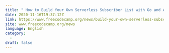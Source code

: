 ```yaml
---
title: " How to Build Your Own Serverless Subscriber List with Go and AWS "
date: 2020-11-16T19:37:12Z
link: https://www.freecodecamp.org/news/build-your-own-serverless-subscriber-list-with-go-and-aws/?utm_medium=RSS&utm_source=news.12bit.vn
site: www.freecodecamp.org/news
language: English
category:
  -   
draft: false
---
```

